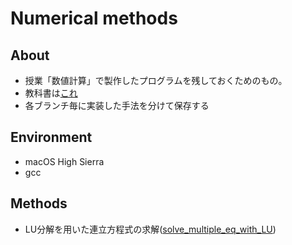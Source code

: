# Numerical methods

## About

- 授業「数値計算」で製作したプログラムを残しておくためのもの。
- 教科書は[これ](http://www.morikita.co.jp/books/book/2865)
- 各ブランチ毎に実装した手法を分けて保存する

## Environment

- macOS High Sierra
- gcc

## Methods

- LU分解を用いた連立方程式の求解([solve_multiple_eq_with_LU](https://github.com/assly/Numerical_methods/tree/solve_multiple_eq_with_LU))
